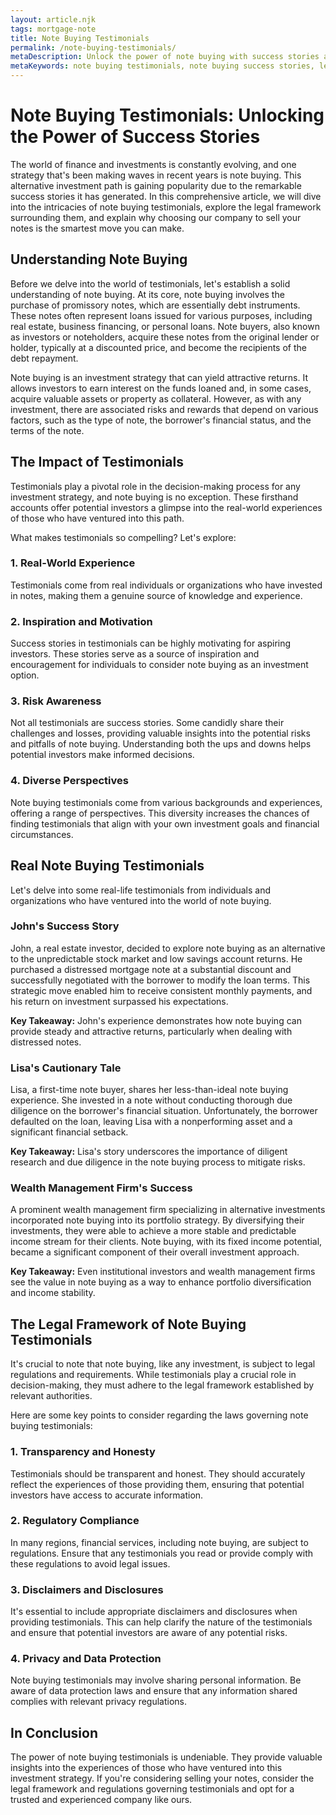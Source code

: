 ```yaml
---
layout: article.njk
tags: mortgage-note
title: Note Buying Testimonials
permalink: /note-buying-testimonials/
metaDescription: Unlock the power of note buying with success stories and legal insights. Learn how to make informed decisions and maximize your investment potential.
metaKeywords: note buying testimonials, note buying success stories, legal framework of note buying, note buying strategies
---
```


# Note Buying Testimonials: Unlocking the Power of Success Stories

The world of finance and investments is constantly evolving, and one strategy that's been making waves in recent years is note buying. This alternative investment path is gaining popularity due to the remarkable success stories it has generated. In this comprehensive article, we will dive into the intricacies of note buying testimonials, explore the legal framework surrounding them, and explain why choosing our company to sell your notes is the smartest move you can make.

## Understanding Note Buying

Before we delve into the world of testimonials, let's establish a solid understanding of note buying. At its core, note buying involves the purchase of promissory notes, which are essentially debt instruments. These notes often represent loans issued for various purposes, including real estate, business financing, or personal loans. Note buyers, also known as investors or noteholders, acquire these notes from the original lender or holder, typically at a discounted price, and become the recipients of the debt repayment.

Note buying is an investment strategy that can yield attractive returns. It allows investors to earn interest on the funds loaned and, in some cases, acquire valuable assets or property as collateral. However, as with any investment, there are associated risks and rewards that depend on various factors, such as the type of note, the borrower's financial status, and the terms of the note.

## The Impact of Testimonials

Testimonials play a pivotal role in the decision-making process for any investment strategy, and note buying is no exception. These firsthand accounts offer potential investors a glimpse into the real-world experiences of those who have ventured into this path.

What makes testimonials so compelling? Let's explore:

### 1. **Real-World Experience**

Testimonials come from real individuals or organizations who have invested in notes, making them a genuine source of knowledge and experience.

### 2. **Inspiration and Motivation**

Success stories in testimonials can be highly motivating for aspiring investors. These stories serve as a source of inspiration and encouragement for individuals to consider note buying as an investment option.

### 3. **Risk Awareness**

Not all testimonials are success stories. Some candidly share their challenges and losses, providing valuable insights into the potential risks and pitfalls of note buying. Understanding both the ups and downs helps potential investors make informed decisions.

### 4. **Diverse Perspectives**

Note buying testimonials come from various backgrounds and experiences, offering a range of perspectives. This diversity increases the chances of finding testimonials that align with your own investment goals and financial circumstances.

## Real Note Buying Testimonials

Let's delve into some real-life testimonials from individuals and organizations who have ventured into the world of note buying.

### John's Success Story

John, a real estate investor, decided to explore note buying as an alternative to the unpredictable stock market and low savings account returns. He purchased a distressed mortgage note at a substantial discount and successfully negotiated with the borrower to modify the loan terms. This strategic move enabled him to receive consistent monthly payments, and his return on investment surpassed his expectations.

**Key Takeaway:** John's experience demonstrates how note buying can provide steady and attractive returns, particularly when dealing with distressed notes.

### Lisa's Cautionary Tale

Lisa, a first-time note buyer, shares her less-than-ideal note buying experience. She invested in a note without conducting thorough due diligence on the borrower's financial situation. Unfortunately, the borrower defaulted on the loan, leaving Lisa with a nonperforming asset and a significant financial setback.

**Key Takeaway:** Lisa's story underscores the importance of diligent research and due diligence in the note buying process to mitigate risks.

### Wealth Management Firm's Success

A prominent wealth management firm specializing in alternative investments incorporated note buying into its portfolio strategy. By diversifying their investments, they were able to achieve a more stable and predictable income stream for their clients. Note buying, with its fixed income potential, became a significant component of their overall investment approach.

**Key Takeaway:** Even institutional investors and wealth management firms see the value in note buying as a way to enhance portfolio diversification and income stability.

## The Legal Framework of Note Buying Testimonials

It's crucial to note that note buying, like any investment, is subject to legal regulations and requirements. While testimonials play a crucial role in decision-making, they must adhere to the legal framework established by relevant authorities.

Here are some key points to consider regarding the laws governing note buying testimonials:

### 1. **Transparency and Honesty**

Testimonials should be transparent and honest. They should accurately reflect the experiences of those providing them, ensuring that potential investors have access to accurate information.

### 2. **Regulatory Compliance**

In many regions, financial services, including note buying, are subject to regulations. Ensure that any testimonials you read or provide comply with these regulations to avoid legal issues.

### 3. **Disclaimers and Disclosures**

It's essential to include appropriate disclaimers and disclosures when providing testimonials. This can help clarify the nature of the testimonials and ensure that potential investors are aware of any potential risks.

### 4. **Privacy and Data Protection**

Note buying testimonials may involve sharing personal information. Be aware of data protection laws and ensure that any information shared complies with relevant privacy regulations.

## In Conclusion

The power of note buying testimonials is undeniable. They provide valuable insights into the experiences of those who have ventured into this investment strategy. If you're considering selling your notes, consider the legal framework and regulations governing testimonials and opt for a trusted and experienced company like ours.
